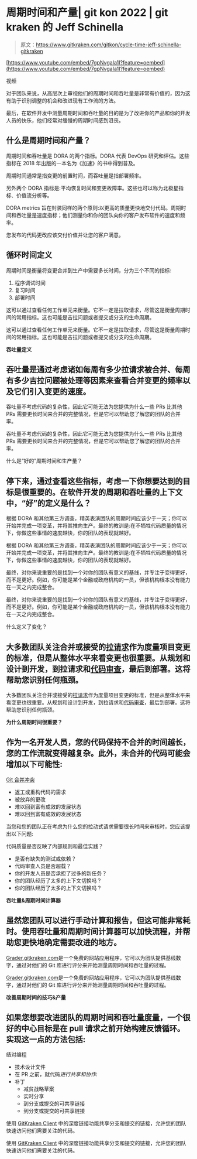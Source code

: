 # 周期时间和产量| git kon 2022 | git kraken 的 Jeff Schinella

> 原文：<https://www.gitkraken.com/gitkon/cycle-time-jeff-schinella-gitkraken>

[https://www.youtube.com/embed/7gpNvgaIa1I?feature=oembed](https://www.youtube.com/embed/7gpNvgaIa1I?feature=oembed)

视频

对于团队来说，从高层次上审视他们的周期时间和吞吐量是非常有价值的，因为这有助于识别调整的机会和改进现有工作流的方法。

最后，在软件开发中测量周期时间和吞吐量的目的是为了改进你的产品和你的开发人员的快乐，他们经常对缓慢的周期时间感到沮丧。

## **什么是周期时间和产量？**

周期时间和吞吐量是 DORA 的两个指标。DORA 代表 DevOps 研究和评估。这些指标在 2018 年出版的一本名为《加速》的书中得到普及。

周期时间通常是指变更的前置时间，而吞吐量是指部署频率。

另外两个 DORA 指标是:平均恢复时间和变更故障率。这些也可以称为北极星指标、价值流分析等。

DORA metrics 旨在封装同样的两个原则:以更高的质量更快地交付代码。周期时间和吞吐量是速度指标；他们测量你和你的团队向你的客户发布软件的速度和频率。

您发布的代码更改应该交付价值并让您的客户满意。

## **循环时间定义**

周期时间是衡量将变更合并到生产中需要多长时间，分为三个不同的指标:

1.  程序调试时间
2.  复习时间
3.  部署时间

这可以通过查看任何工作单元来衡量。它不一定是拉取请求，尽管这是衡量周期时间的常用指标。这也可能是吉拉问题或者提交或分支的生命周期。

这可以通过查看任何工作单元来衡量。它不一定是拉取请求，尽管这是衡量周期时间的常用指标。这也可能是吉拉问题或者提交或分支的生命周期。

**吞吐量定义**

## 吞吐量是通过考虑诸如每周有多少拉请求被合并、每周有多少吉拉问题被处理等因素来查看合并变更的频率以及它们引入变更的速度。

吞吐量不考虑代码的复杂性，因此它可能无法为您提供为什么一些 PRs 比其他 PRs 需要更长时间来合并的完整情况，但是它可以帮助您了解您的团队的合并率。

吞吐量不考虑代码的复杂性，因此它可能无法为您提供为什么一些 PRs 比其他 PRs 需要更长时间来合并的完整情况，但是它可以帮助您了解您的团队的合并率。

什么是“好的”周期时间和生产量？

## 停下来，通过查看这些指标，考虑一下你想要达到的目标是很重要的。在软件开发的周期和吞吐量的上下文中，“好”的定义是什么？

根据 DORA 和其他第三方调查，精英表演团队的周期时间应该少于一天；你可以开始并完成一项变革，并将其推向生产。最终的教训是:在不牺牲代码质量的情况下，你做这些事情的速度越快，你的团队的表现就越好。

根据 DORA 和其他第三方调查，精英表演团队的周期时间应该少于一天；你可以开始并完成一项变革，并将其推向生产。最终的教训是:在不牺牲代码质量的情况下，你做这些事情的速度越快，你的团队的表现就越好。

最终，对你来说重要的是找到一个对你的团队有意义的基线，并专注于变得更好，而不是更好。例如，你可能是某个金融或政府机构的一员，但该机构根本没有能力在一天之内完成整合。

最终，对你来说重要的是找到一个对你的团队有意义的基线，并专注于变得更好，而不是更好。例如，你可能是某个金融或政府机构的一员，但该机构根本没有能力在一天之内完成整合。

什么定义了变化？

## 大多数团队关注合并或接受的[拉请求](https://www.gitkraken.com/learn/git/tutorials/what-is-a-pull-request-in-git)作为度量项目变更的标准，但是从整体水平来看变更也很重要。从规划和设计到开发，到拉请求和[代码审查](https://www.gitkraken.com/blog/code-review)，最后到部署。这将帮助您识别任何瓶颈。

大多数团队关注合并或接受的[拉请求](https://www.gitkraken.com/learn/git/tutorials/what-is-a-pull-request-in-git)作为度量项目变更的标准，但是从整体水平来看变更也很重要。从规划和设计到开发，到拉请求和[代码审查](https://www.gitkraken.com/blog/code-review)，最后到部署。这将帮助您识别任何瓶颈。

**为什么周期时间很重要？**

## 作为一名开发人员，您的代码保持不合并的时间越长，您的工作流就变得越复杂。此外，未合并的代码可能会增加以下可能性:

[Git 合并冲突](https://www.gitkraken.com/learn/git/tutorials/how-to-resolve-merge-conflict-in-git)

*   返工或重构代码的需求
*   被放弃的更改
*   难以回到富有成效的发展状态
*   难以回到富有成效的发展状态

当您和您的团队正在考虑为什么您的拉动式请求需要很长时间来审核时，您应该提出以下问题:

代码质量是否反映了内部规则和最佳实践？

*   是否有缺失的测试或依赖？
*   代码审查人员是否超载？
*   你的开发人员是否承担了过多的新任务？
*   你的团队经历了太多的上下文切换吗？
*   你的团队经历了太多的上下文切换吗？

**吞吐量&周期时间计算器**

## 虽然您团队可以进行手动计算和报告，但这可能非常耗时。使用吞吐量和周期时间计算器可以加快流程，并帮助您更快地确定需要改进的地方。

[Grader.gitkraken.com](https://grader.gitkraken.com/)是一个免费的网站应用程序，它可以为团队提供基线数字，通过对他们的 Git 库进行评分来开始测量周期时间和吞吐量的过程。

[Grader.gitkraken.com](https://grader.gitkraken.com/)是一个免费的网站应用程序，它可以为团队提供基线数字，通过对他们的 Git 库进行评分来开始测量周期时间和吞吐量的过程。

**改善周期时间的技巧&产量**

## 如果您想要改进团队的周期时间和吞吐量度量，一个很好的中心目标是在 pull 请求之前开始构建反馈循环。实现这一点的方法包括:

结对编程

*   技术设计文件
*   在 PR 之前，就代码*进行共享和协作:*
*   补丁
    *   减贫战略草案
    *   实时分享
    *   到分支或提交的可共享链接
    *   到分支或提交的可共享链接

使用 [GitKraken Client](https://www.gitkraken.com/git-client) 中的深度链接功能共享分支和提交的链接，允许您的团队快速访问他们需要关注的代码。

使用 [GitKraken Client](https://www.gitkraken.com/git-client) 中的深度链接功能共享分支和提交的链接，允许您的团队快速访问他们需要关注的代码。